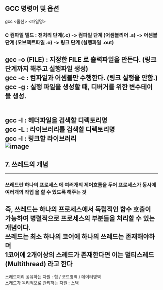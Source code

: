 ## GCC 명령어 및 옵션
gcc <옵션> <파일명>   
### C 컴파일 빌드 : 전처리 단계(.c) -> 컴파일 단계 (어셈블리어 .s) -> 어셈블 단계 (오브젝트파일 .o) -> 링크 단계 (실행파일 .out)  
gcc -o (FILE) : 지정한 FILE 로 출력파일을 만든다. (링크 단계까지 해주고 실행파일 생성)  
gcc -c : 컴파일과 어셈블만 수행한다. (링크 실행을 안함.)  
gcc -g : 실행 파일을 생성할 때, 디버거를 위한 변수테이블 생성.  
<br>  
gcc -I : 헤더파일을 검색할 디렉토리명  
gcc -L : 라이브러리를 검색할 디렉토리명  
gcc -l : 링크할 라이브러리   
![image](https://user-images.githubusercontent.com/70988272/216768764-d6d49802-0876-4885-b57c-b152989e416a.png)
---

## 7. 쓰레드의 개념
---
### 쓰레드란 **하나의 프로세스** 에 여러개의 제어흐름을 두어 **프로세스가 동시에 여러개의 작업** 을 할 수 있도록 해주는 것
즉, 쓰레드는 하나의 프로세스에서 독립적인 함수 호출이 가능하여 
병렬적으로 프로세스의 부분들을 처리할 수 있는 개념이다.  
쓰레드는 최소 하나의 코어에 하나의 쓰레드는 존재해야하며  
1코어에 2개이상의 스레드가 존재한다면 이는 멀티스레드(Multithread) 라고 한다   
---
스레드끼리 공유하는 자원 : 힙 / 코드영역 / 데이터영역  
스레드가 독리적으로 관리하는 자원 : 스택  
